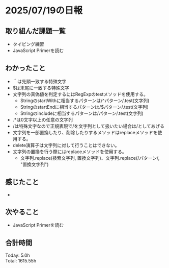 # 2025/07/19の日報
## 取り組んだ課題一覧
* タイピング練習
* JavaScript Primerを読む
## わかったこと 
* ＾は先頭一致する特殊文字
* $は末尾に一致する特殊文字
* 文字列の真偽値を判定するにはRegExpのtestメソッドを使用する。
  * StringのstartWithに相当するパターンは/^パターン/.test(文字列)
  * StringのstartEndに相当するパターンは/$パターン/.test(文字列)
  * Stringのincludeに相当するパターンは/パターン/.test(文字列)
* .*は0文字以上の任意の文字列
* /は特殊文字なので正規表現で/を文字列として扱いたい場合は\/としてあげる
* 文字列を一部置換したり、削除したりするメソッドはreplaceメソッドを使用する。
* delete演算子は文字列に対して行うことはできない。
* 文字列の置換を行う際にはreplaceメソッドを使用する。
  * 文字列.replace(検索文字列, 置換文字列)、文字列.replace(/パターン/, "置換文字列")                        
## 感じたこと
* 
## 次やること
* JavaScript Primerを読む
##  合計時間 
Today: 5.0h<br>
Total: 1615.55h
